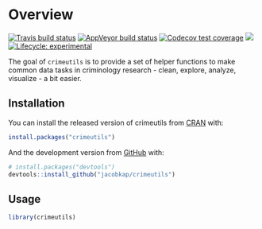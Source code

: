 
<!-- README.md is generated from README.Rmd. Please edit that file -->

# Overview

<!-- badges: start -->

[![Travis build
status](https://travis-ci.org/jacobkap/crimeutils.svg?branch=master)](https://travis-ci.org/jacobkap/crimeutils)
[![AppVeyor build
status](https://ci.appveyor.com/api/projects/status/github/jacobkap/crimeutils?branch=master&svg=true)](https://ci.appveyor.com/project/jacobkap/crimeutils)
[![Codecov test
coverage](https://codecov.io/gh/jacobkap/crimeutils/branch/master/graph/badge.svg)](https://codecov.io/gh/jacobkap/crimeutils?branch=master)
[![](http://cranlogs.r-pkg.org/badges/grand-total/crimeutils?color=blue)](https://cran.r-project.org/package=crimeutils)
[![Lifecycle:
experimental](https://img.shields.io/badge/lifecycle-experimental-orange.svg)](https://www.tidyverse.org/lifecycle/#experimental)
<!-- badges: end -->

The goal of `crimeutils` is to provide a set of helper functions to make
common data tasks in criminology research - clean, explore, analyze,
visualize - a bit easier.

## Installation

You can install the released version of crimeutils from
[CRAN](https://CRAN.R-project.org) with:

``` r
install.packages("crimeutils")
```

And the development version from [GitHub](https://github.com/) with:

``` r
# install.packages("devtools")
devtools::install_github("jacobkap/crimeutils")
```

## Usage

``` r
library(crimeutils)
```

